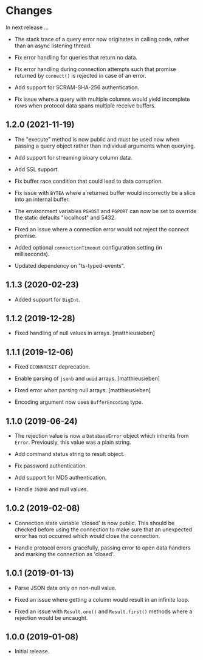 # Changes

In next release ...

- The stack trace of a query error now originates in calling code,
  rather than an async listening thread.

- Fix error handling for queries that return no data.

- Fix error handling during connection attempts such that promise
  returned by `connect()` is rejected in case of an error.

- Add support for SCRAM-SHA-256 authentication.

- Fix issue where a query with multiple columns would yield incomplete
  rows when protocol data spans multiple receive buffers.

1.2.0 (2021-11-19)
------------------

- The "execute" method is now public and must be used now when passing
  a query object rather than individual arguments when querying.

- Add support for streaming binary column data.

- Add SSL support.

- Fix buffer race condition that could lead to data corruption.

- Fix issue with `BYTEA` where a returned buffer would incorrectly be
  a slice into an internal buffer.

- The environment variables `PGHOST` and `PGPORT` can now be set to
  override the static defaults "localhost" and 5432.

- Fixed an issue where a connection error would not reject the connect
  promise.

- Added optional `connectionTimeout` configuration setting (in
  milliseconds).

- Updated dependency on "ts-typed-events".

1.1.3 (2020-02-23)
------------------

- Added support for `BigInt`.

1.1.2 (2019-12-28)
------------------

- Fixed handling of null values in arrays. [matthieusieben]


1.1.1 (2019-12-06)
------------------

- Fixed `ECONNRESET` deprecation.

- Enable parsing of `jsonb` and `uuid` arrays. [matthieusieben]

- Fixed error when parsing null arrays. [matthieusieben]

- Encoding argument now uses `BufferEncoding` type.


1.1.0 (2019-06-24)
------------------

- The rejection value is now a `DatabaseError` object which inherits
  from `Error`. Previously, this value was a plain string.

- Add command status string to result object.

- Fix password authentication.

- Add support for MD5 authentication.

- Handle `JSONB` and null values.


1.0.2 (2019-02-08)
------------------

- Connection state variable 'closed' is now public. This should be
  checked before using the connection to make sure that an unexpected
  error has not occurred which would close the connection.

- Handle protocol errors gracefully, passing error to open data
  handlers and marking the connection as 'closed'.


1.0.1 (2019-01-13)
------------------

- Parse JSON data only on non-null value.

- Fixed an issue where getting a column would result in an infinite loop.

- Fixed an issue with `Result.one()` and `Result.first()` methods
  where a rejection would be uncaught.


1.0.0 (2019-01-08)
------------------

- Initial release.
